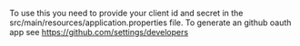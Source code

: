 To use this you need to provide your client id and secret in the src/main/resources/application.properties file. To generate an github oauth app see https://github.com/settings/developers 
